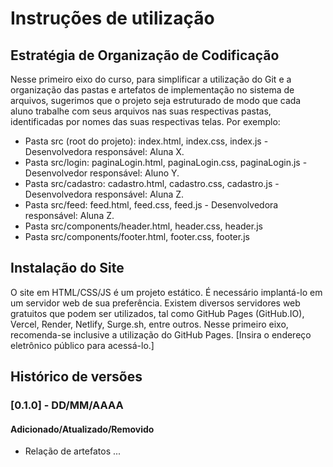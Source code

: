 # Instruções de utilização

## Estratégia de Organização de Codificação 

Nesse primeiro eixo do curso, para simplificar a utilização do Git e a organização das pastas e artefatos de implementação no sistema de arquivos, sugerimos que o projeto seja estruturado de modo que cada aluno trabalhe com seus arquivos nas suas respectivas pastas, identificadas por nomes das suas respectivas telas. Por exemplo:
- Pasta src (root do projeto): index.html, index.css, index.js - Desenvolvedora responsável: Aluna X.
- Pasta src/login: paginaLogin.html, paginaLogin.css, paginaLogin.js - Desenvolvedor responsável: Aluno Y.
- Pasta src/cadastro: cadastro.html, cadastro.css, cadastro.js  - Desenvolvedora responsável: Aluna Z.
- Pasta src/feed: feed.html, feed.css, feed.js  - Desenvolvedora responsável: Aluna Z.
- Pasta src/components/header.html, header.css, header.js
- Pasta src/components/footer.html, footer.css, footer.js

## Instalação do Site

O site em HTML/CSS/JS é um projeto estático. É necessário implantá-lo em um servidor web de sua preferência. Existem diversos servidores web gratuitos que podem ser utilizados, tal como GitHub Pages (GitHub.IO), Vercel, Render, Netlify, Surge.sh, entre outros. Nesse primeiro eixo, recomenda-se inclusive a utilização do GitHub Pages. [Insira o endereço eletrônico público para acessá-lo.] 

## Histórico de versões

### [0.1.0] - DD/MM/AAAA
#### Adicionado/Atualizado/Removido
- Relação de artefatos ...
